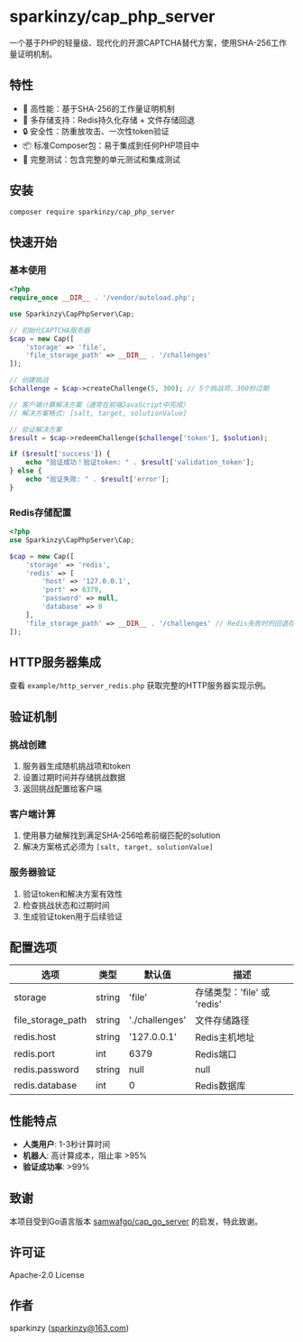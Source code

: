 # sparkinzy/cap_php_server

一个基于PHP的轻量级、现代化的开源CAPTCHA替代方案，使用SHA-256工作量证明机制。

## 特性

- 🚀 高性能：基于SHA-256的工作量证明机制
- 💾 多存储支持：Redis持久化存储 + 文件存储回退
- 🔒 安全性：防重放攻击、一次性token验证
- 📦 标准Composer包：易于集成到任何PHP项目中
- 🧪 完整测试：包含完整的单元测试和集成测试

## 安装

```bash
composer require sparkinzy/cap_php_server
```

## 快速开始

### 基本使用

```php
<?php
require_once __DIR__ . '/vendor/autoload.php';

use Sparkinzy\CapPhpServer\Cap;

// 初始化CAPTCHA服务器
$cap = new Cap([
    'storage' => 'file',
    'file_storage_path' => __DIR__ . '/challenges'
]);

// 创建挑战
$challenge = $cap->createChallenge(5, 300); // 5个挑战项，300秒过期

// 客户端计算解决方案（通常在前端JavaScript中完成）
// 解决方案格式: [salt, target, solutionValue]

// 验证解决方案
$result = $cap->redeemChallenge($challenge['token'], $solution);

if ($result['success']) {
    echo "验证成功！验证token: " . $result['validation_token'];
} else {
    echo "验证失败: " . $result['error'];
}
```

### Redis存储配置

```php
<?php
use Sparkinzy\CapPhpServer\Cap;

$cap = new Cap([
    'storage' => 'redis',
    'redis' => [
        'host' => '127.0.0.1',
        'port' => 6379,
        'password' => null,
        'database' => 0
    ],
    'file_storage_path' => __DIR__ . '/challenges' // Redis失败时的回退存储
]);
```

## HTTP服务器集成

查看 `example/http_server_redis.php` 获取完整的HTTP服务器实现示例。

## 验证机制

### 挑战创建
1. 服务器生成随机挑战项和token
2. 设置过期时间并存储挑战数据
3. 返回挑战配置给客户端

### 客户端计算
1. 使用暴力破解找到满足SHA-256哈希前缀匹配的solution
2. 解决方案格式必须为 `[salt, target, solutionValue]`

### 服务器验证
1. 验证token和解决方案有效性
2. 检查挑战状态和过期时间
3. 生成验证token用于后续验证

## 配置选项

| 选项 | 类型 | 默认值 | 描述 |
|------|------|--------|------|
| storage | string | 'file' | 存储类型：'file' 或 'redis' |
| file_storage_path | string | './challenges' | 文件存储路径 |
| redis.host | string | '127.0.0.1' | Redis主机地址 |
| redis.port | int | 6379 | Redis端口 |
| redis.password | string|null | null | Redis密码 |
| redis.database | int | 0 | Redis数据库 |

## 性能特点

- **人类用户**: 1-3秒计算时间
- **机器人**: 高计算成本，阻止率 >95%
- **验证成功率**: >99%

## 致谢

本项目受到Go语言版本 [samwafgo/cap_go_server](https://github.com/samwafgo/cap_go_server) 的启发，特此致谢。

## 许可证

Apache-2.0 License

## 作者

sparkinzy (sparkinzy@163.com)